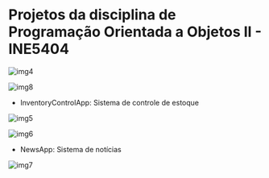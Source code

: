 # Projetos da disciplina de Programação Orientada a Objetos II - INE5404

![img4](https://github.com/RenanFerreira0412/P002/assets/96136397/13d44965-ab6f-46b5-80ae-0843ae482086)

![img8](https://github.com/RenanFerreira0412/P002/assets/96136397/96bf763d-8f47-488f-aec0-9723b4573061)

- InventoryControlApp: Sistema de controle de estoque
  
![img5](https://github.com/RenanFerreira0412/P002/assets/96136397/b1afd509-527c-4a70-b091-59249207db19)

![img6](https://github.com/RenanFerreira0412/P002/assets/96136397/7b42eb5d-c3b7-46c3-87c3-df0d05524a4e)

- NewsApp: Sistema de notícias

![img7](https://github.com/RenanFerreira0412/P002/assets/96136397/2a09789d-8967-4786-883e-8d416af48e6f)
